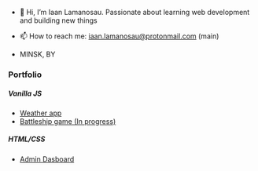 - 👋 Hi, I’m Iaan Lamanosau. Passionate about learning web development and building new things
- 📫 How to reach me: iaan.lamanosau@protonmail.com (main)

- MINSK, BY

### Portfolio
##### Vanilla JS
- [Weather app](https://github.com/twentysixhugs/weather-app)
- [Battleship game (In progress)](https://github.com/twentysixhugs/Battleship)

##### HTML/CSS
- [Admin Dasboard](https://github.com/twentysixhugs/admin-dashboard)
